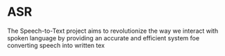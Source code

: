 # ASR
The Speech-to-Text project aims to revolutionize the way we interact with spoken language by providing an accurate and efficient system foe converting speech into written tex
